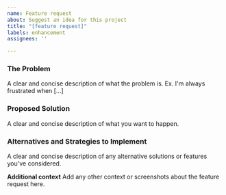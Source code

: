 ```yaml
---
name: Feature request
about: Suggest an idea for this project
title: "[feature request]"
labels: enhancement
assignees: ''

---
```


### The Problem
A clear and concise description of what the problem is. Ex. I'm always frustrated when [...]

### Proposed Solution
A clear and concise description of what you want to happen.

### Alternatives and Strategies to Implement
A clear and concise description of any alternative solutions or features you've considered.

**Additional context**
Add any other context or screenshots about the feature request here.
